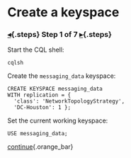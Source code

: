 <div class="top">

# Create a keyspace
### [◂](command:katapod.loadPage?intro){.steps} Step 1 of 7 [▸](command:katapod.loadPage?step2){.steps}
</div>

Start the CQL shell:
```
cqlsh
```

Create the `messaging_data` keyspace:
```
CREATE KEYSPACE messaging_data
WITH replication = {
  'class': 'NetworkTopologyStrategy', 
  'DC-Houston': 1 };
```

Set the current working keyspace:
```
USE messaging_data;
```

[continue](command:katapod.loadPage?step2){.orange_bar}